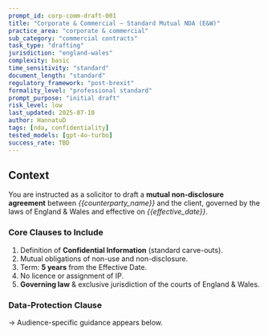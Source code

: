 ```yaml
---
prompt_id: corp-comm-draft-001
title: "Corporate & Commercial – Standard Mutual NDA (E&W)"
practice_area: "corporate & commercial"
sub_category: "commercial contracts"
task_type: "drafting"
jurisdiction: "england-wales"
complexity: basic
time_sensitivity: "standard"
document_length: "standard"
regulatory_framework: "post-brexit"
formality_level: "professional standard"
prompt_purpose: "initial draft"
risk_level: low
last_updated: 2025-07-10
author: HannatuD
tags: [nda, confidentiality]
tested_models: [gpt-4o-turbo]
success_rate: TBD
---
```


## Context 
You are instructed as a solicitor to draft a **mutual non-disclosure agreement** between *{{counterparty_name}}* and the client, governed by the laws of England & Wales and effective on *{{effective_date}}*.

### Core Clauses to Include
1. Definition of **Confidential Information** (standard carve-outs). 
2. Mutual obligations of non-use and non-disclosure. 
3. Term: **5 years** from the Effective Date. 
4. No licence or assignment of IP. 
5. **Governing law** & exclusive jurisdiction of the courts of England & Wales.

### Data-Protection Clause 
<!-- Shared component pulled in at build time -->

<!-- TODO: pull in GDPR clause once remark‑plugin is set up -->

→ Audience-specific guidance appears below.
